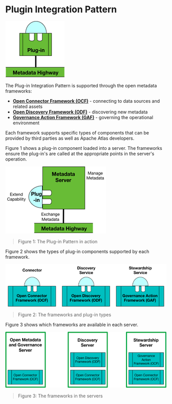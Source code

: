 <!-- SPDX-License-Identifier: CC-BY-4.0 -->
<!-- Copyright Contributors to the ODPi Egeria project. -->

# Plugin Integration Pattern

![icon](plug-in-integration-pattern.png)

The Plug-in Integration Pattern is supported through the open metadata frameworks:

* **[Open Connector Framework (OCF)](../../../open-metadata-implementation/frameworks/open-connector-framework/README.md)** - connecting to data sources and related assets
* **[Open Discovery Framework (ODF)](../../../open-metadata-implementation/frameworks/open-discovery-framework/README.md)** - discovering new metadata
* **[Governance Action Framework (GAF)](../../../open-metadata-implementation/frameworks/governance-action-framework/README.md)** - governing the operational environment

Each framework supports specific types of components that can be provided by third parties as well as Apache Atlas developers.

Figure 1 shows a plug-in component loaded into a server.  The frameworks ensure the plug-in's are called at the appropriate points in the server's operation.
	
![Figure 1](plug-in-integration-pattern-level-1.png)
> Figure 1: The Plug-in Pattern in action

Figure 2 shows the types of plug-in components supported by each framework.	

![Figure 2](plug-in-integration-pattern-frameworks.png)
> Figure 2: The frameworks and plug-in types

Figure 3 shows which frameworks are available in each server.

![Figure 3](plug-in-integration-pattern-servers.png)
> Figure 3: The frameworks in the servers